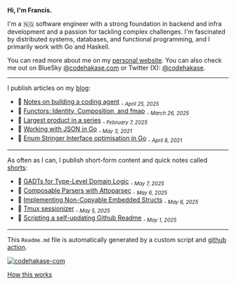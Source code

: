 **Hi, I'm Francis.**

I'm a 🇳🇬 software engineer with a strong foundation in backend and infra development and a passion for tackling complex challenges. I'm fascinated by distributed systems, databases, and functional programming, and I primarily work with Go and Haskell.

You can read more about me on my [personal website](https://codehakase.com/about). You can also check me out on BlueSky [@codehakase.com](https://bsky.app/profile/codehakase.com) or Twitter (X): [@codehakase](https://x.com/codehakase).

---

I publish articles on my [blog](https://codehakase.com/blog):

- 📰 [Notes on building a coding agent](https://codehakase.com/blog/notes-on-building-a-coding-agent/) <sub><em>- April 25, 2025</em></sub>
- 📰 [Functors: Identity, Composition, and fmap](https://codehakase.com/blog/functors-identity-composition-and-fmap/) <sub><em>- March 26, 2025</em></sub>
- 📰 [Largest product in a series](https://codehakase.com/blog/largest-product-in-a-series/) <sub><em>- February 7, 2025</em></sub>
- 📰 [Working with JSON in Go](https://codehakase.com/blog/working-with-json-in-go/) <sub><em>- May 3, 2021</em></sub>
- 📰 [Enum Stringer Interface optimisation in Go](https://codehakase.com/blog/enum-stringer-interface-optimisation-in-go/) <sub><em>- April 8, 2021</em></sub>

---

As often as I can, I publish short-form content and quick notes called [shorts](https://codehakase.com/shorts):

- 🔖 [GADTs for Type-Level Domain Logic](https://codehakase.com/shorts/gadts-for-type-level-domain-logic/) <sub><em>- May 7, 2025</em></sub>
- 🔖 [Composable Parsers with Attoparsec](https://codehakase.com/shorts/composable-parsers-with-attoparsec/) <sub><em>- May 6, 2025</em></sub>
- 🔖 [Implementing Non-Copyable Embedded Structs](https://codehakase.com/shorts/implementing-non-copyable-embedded-structs/) <sub><em>- May 6, 2025</em></sub>
- 🔖 [Tmux sessionizer](https://codehakase.com/shorts/tmux-sessionizer/) <sub><em>- May 5, 2025</em></sub>
- 🔖 [Scripting a self-updating Github Readme](https://codehakase.com/shorts/scripting-a-self-updating-github-readme/) <sub><em>- May 1, 2025</em></sub>

---

This `Readme.md` file is automatically generated by a custom script and [github action](https://github.com/codehakase/codehakase/tree/master/up).

[![codehakase-com](https://github.com/codehakase/codehakase/actions/workflows/push.yml/badge.svg)](https://github.com/codehakase/codehakase/actions/workflows/push.yml)

[How this works](https://codehakase.com/shorts/scripting-a-self-updating-github-readme/)
